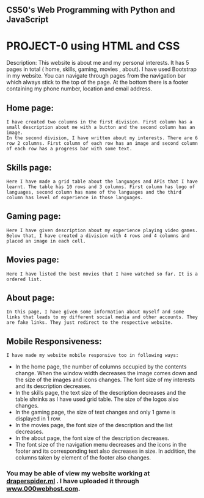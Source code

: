 ## CS50's Web Programming with Python and JavaScript

# PROJECT-0 using HTML and CSS

Description:
	This website is about me and my personal interests. It has 5 pages in total ( home, skills, gaming, movies , about). I have used Bootstrap in my website. You can navigate through pages from the navigation bar which always stick to the top of the page. At the bottom there is a footer containing my phone number, location and email address.

## Home page:
	I have created two columns in the first division. First column has a small description about me with a button and the second column has an image.
	In the second division, I have written about my interests. There are 6 row 2 columns. First column of each row has an image and second column of each row has a progress bar with some text.

## Skills page:
	Here I have made a grid table about the languages and APIs that I have learnt. The table has 10 rows and 3 columns. First column has logo of languages, second column has name of the languages and the third column has level of experience in those languages.

## Gaming page:
	Here I have given description about my experience playing video games. Below that, I have created a division with 4 rows and 4 columns and placed an image in each cell.

## Movies page:
	Here I have listed the best movies that I have watched so far. It is a ordered list.

## About page:
	In this page, I have given some information about myself and some links that leads to my different social media and other accounts. They are fake links. They just redirect to the respective website.


## Mobile Responsiveness:
	I have made my website mobile responsive too in following ways:

*	In the home page, the number of columns occupied by the contents change. When the window width decreases the image comes down and the size of the images and icons changes. The font size of my interests and its description decreases.
*	In the skills page, the text size of the description decreases and the table shrinks as I have used grid table. The size of the logos also changes.
*	In the gaming page, the size of text changes and only 1 game is displayed in 1 row.
*	In the movies page, the font size of the description and the list decreases.
*	In the about page, the font size of the description decreases.
*	The font size of the navigation menu decreases and the icons in the footer and its corresponding text also decreases in size. In addition, the columns taken by element of the footer also changes.


### You may be able of view my website working at [draperspider.ml](www.draperspider.ml) . I have uploaded it through www.000webhost.com.
